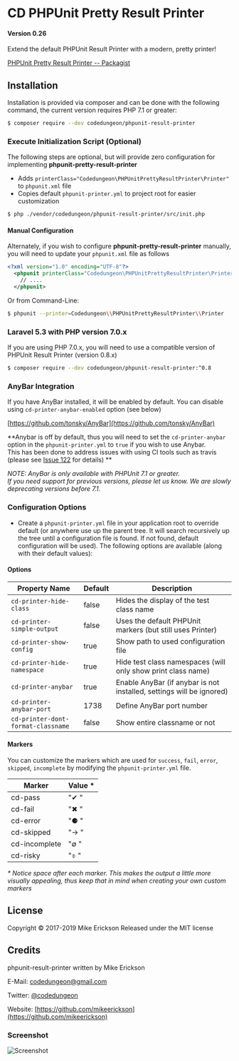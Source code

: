 # CD PHPUnit Pretty Result Printer 
#### Version 0.26

Extend the default PHPUnit Result Printer with a modern, pretty printer!

[PHPUnit Pretty Result Printer -- Packagist](https://packagist.org/packages/codedungeon/phpunit-result-printer)

## Installation

Installation is provided via composer and can be done with the following command, the current version requires PHP 7.1 or greater:

```bash
$ composer require --dev codedungeon/phpunit-result-printer
```

### Execute Initialization Script (Optional)
The following steps are optional, but will provide zero configuration for implementing **phpunit-pretty-result-printer**

- Adds `printerClass="Codedungeon\PHPUnitPrettyResultPrinter\Printer"` to `phpunit.xml` file
- Copies default `phpunit-printer.yml` to project root for easier customization


```bash
$ php ./vendor/codedungeon/phpunit-result-printer/src/init.php
```

#### Manual Configuration
Alternately, if you wish to configure **phpunit-pretty-result-printer** manually, you will need to update your `phpunit.xml` file as follows

```xml
<?xml version="1.0" encoding="UTF-8"?>
  <phpunit printerClass="Codedungeon\PHPUnitPrettyResultPrinter\Printer">
    // ....
  </phpunit>
```

Or from Command-Line:

```bash
$ phpunit --printer=Codedungeon\\PHPUnitPrettyResultPrinter\\Printer
```

### Laravel 5.3 with PHP version 7.0.x

If you are using PHP 7.0.x, you will need to use a compatible version of PHPUnit Result Printer (version 0.8.x)

```bash
$ composer require --dev codedungeon/phpunit-result-printer:^0.8
```

### AnyBar Integration

If you have AnyBar installed, it will be enabled by default.  You can disable using `cd-printer-anybar-enabled` option (see below)

[https://github.com/tonsky/AnyBar](https://github.com/tonsky/AnyBar)

**Anybar is off by default, thus you will need to set the `cd-printer-anybar` option in the `phpunit-printer.yml` to `true` if you wish to use Anybar.  
This has been done to address issues with using CI tools such as travis (please see [Issue 122](https://github.com/mikeerickson/phpunit-pretty-result-printer/issues/122) for details) **

_NOTE: AnyBar is only available with PHPUnit 7.1 or greater.  
If you need support for previous versions, please let us know.  We are slowly deprecating versions before 7.1._

### Configuration Options

* Create a `phpunit-printer.yml` file in your application root to override default (or anywhere use up the parent tree. It will search recursively up the tree until a configuration file is found. If not found, default configuration will be used).
The following options are available (along with their default values):

#### Options ####

| **Property Name** | **Default** | **Description**
| ------------------|-------------|----------------|
| `cd-printer-hide-class` | false | Hides the display of the test class name
| `cd-printer-simple-output`| false | Uses the default PHPUnit markers (but still uses Printer)
| `cd-printer-show-config`| true | Show path to used configuration file
| `cd-printer-hide-namespace`| true |Hide test class namespaces (will only show print class name)
| `cd-printer-anybar`| true |Enable AnyBar (if anybar is not installed, settings will be ignored)
| `cd-printer-anybar-port`| 1738 |Define AnyBar port number
| `cd-printer-dont-format-classname`| false |Show entire classname or not

#### Markers ###
You can customize the markers which are used for `success`, `fail`, `error`, `skipped`, `incomplete` by modifying the `phpunit-printer.yml` file.

| **Marker** | **Value** *
|---------------|----------| 
| cd-pass | "✔ " |
| cd-fail | "✖ " |
| cd-error | "⚈ " |
| cd-skipped | "→ " |
| cd-incomplete | "∅ " |
| cd-risky | "⌽ " |

_* Notice space after each marker.  This makes the output a little more visually appealing, thus keep that in mind when creating your own custom markers_

## License

Copyright &copy; 2017-2019 Mike Erickson
Released under the MIT license

## Credits

phpunit-result-printer written by Mike Erickson

E-Mail: [codedungeon@gmail.com](mailto:codedungeon@gmail.com)

Twitter: [@codedungeon](http://twitter.com/codedungeon)

Website: [https://github.com/mikeerickson](https://github.com/mikeerickson)

### Screenshot

![Screenshot](https://raw.githubusercontent.com/mikeerickson/phpunit-pretty-result-printer/master/sample.png)
